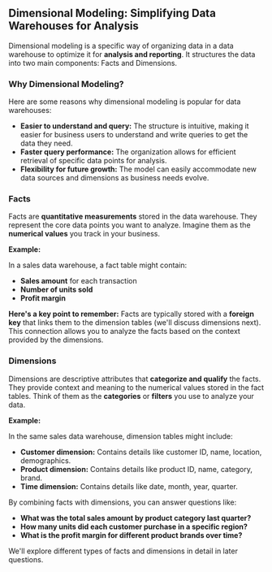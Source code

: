 ## Dimensional Modeling: Simplifying Data Warehouses for Analysis

Dimensional modeling is a specific way of organizing data in a data warehouse to optimize it for **analysis and reporting**. It structures the data into two main components: Facts and Dimensions. 

### Why Dimensional Modeling?

Here are some reasons why dimensional modeling is popular for data warehouses:

* **Easier to understand and query:** The structure is intuitive, making it easier for business users to understand and write queries to get the data they need.
* **Faster query performance:** The organization allows for efficient retrieval of specific data points for analysis.
* **Flexibility for future growth:** The model can easily accommodate new data sources and dimensions as business needs evolve.

### Facts

Facts are **quantitative measurements** stored in the data warehouse. They represent the core data points you want to analyze. Imagine them as the **numerical values** you track in your business. 

**Example:**

In a sales data warehouse, a fact table might contain:

* **Sales amount** for each transaction 
* **Number of units sold**
* **Profit margin** 

**Here's a key point to remember:** Facts are typically stored with a **foreign key** that links them to the dimension tables (we'll discuss dimensions next). This connection allows you to analyze the facts based on the context provided by the dimensions.

### Dimensions

Dimensions are descriptive attributes that **categorize and qualify** the facts. They provide context and meaning to the numerical values stored in the fact tables. Think of them as the **categories** or **filters** you use to analyze your data.

**Example:**

In the same sales data warehouse, dimension tables might include:

* **Customer dimension:** Contains details like customer ID, name, location, demographics.
* **Product dimension:** Contains details like product ID, name, category, brand.
* **Time dimension:** Contains details like date, month, year, quarter.

By combining facts with dimensions, you can answer questions like:

* **What was the total sales amount by product category last quarter?**
* **How many units did each customer purchase in a specific region?**
* **What is the profit margin for different product brands over time?**

We'll explore different types of facts and dimensions in detail in later questions. 
